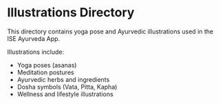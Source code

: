# Illustrations Directory

This directory contains yoga pose and Ayurvedic illustrations used in the ISE Ayurveda App.

Illustrations include:
- Yoga poses (asanas)
- Meditation postures
- Ayurvedic herbs and ingredients
- Dosha symbols (Vata, Pitta, Kapha)
- Wellness and lifestyle illustrations